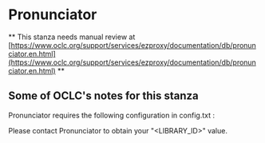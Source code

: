 # Pronunciator
** This stanza needs manual review at [https://www.oclc.org/support/services/ezproxy/documentation/db/pronunciator.en.html](https://www.oclc.org/support/services/ezproxy/documentation/db/pronunciator.en.html) **

## Some of OCLC's notes for this stanza

Pronunciator requires the following configuration in config.txt :

Please contact Pronunciator to obtain your "&lt;LIBRARY_ID&gt;" value.
